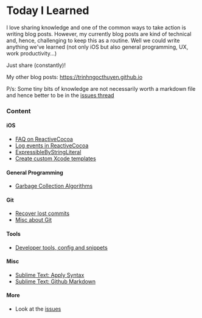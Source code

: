 # Today I Learned

I love sharing knowledge and one of the common ways to take action is writing blog posts. However, my currently blog posts are kind of technical and, hence, challenging to keep this as a routine.
Well we could write anything we've learned (not only iOS but also general programming, UX, work productivity...)

Just share (constantly)!

My other blog posts:
https://trinhngocthuyen.github.io

P/s: Some tiny bits of knowledge are not necessarily worth a markdown file and hence better to be in the [issues thread](https://github.com/trinhngocthuyen/TIL/issues)

### Content
#### iOS
- [FAQ on ReactiveCocoa](ios/faq_on_rac.md)
- [Log events in ReactiveCocoa](ios/rac_log_events.md)
- [ExpressibleByStringLiteral](ios/expressible_by_string_literal.md)
- [Create custom Xcode templates](ios/create_custom_xcode_templates.md)

#### General Programming
- [Garbage Collection Algorithms](general-programming/gc_algorithms.md)

#### Git
- [Recover lost commits](git/recover_lost_commits.md)
- [Misc about Git](git/git_misc.md)

#### Tools
- [Developer tools, config and snippets](tools/tools_config.md)

#### Misc
- [Sublime Text: Apply Syntax](misc/sublime_apply_syntax.md)
- [Sublime Text: Github Markdown](misc/sublime_github_markdown.md)

#### More
- Look at the [issues](https://github.com/trinhngocthuyen/TIL/issues)

